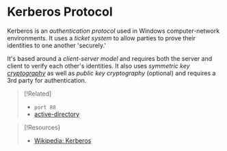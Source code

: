 
# Kerberos Protocol
Kerberos is an *authentication protocol* used in Windows computer-network environments. It uses a *ticket system* to allow parties to prove their identities to one another 'securely.' 

It's based around a *client-server model* and requires both the server and client to verify each other's identities. It also uses *symmetric key [cryptography](computers/concepts/cryptography/cryptography.md)* as well as *public key cryptography* (optional) and requires a 3rd party for authentication.

> [!Related]
> - `port 88`
> - [active-directory](computers/windows/active-directory/active-directory.md)
> 

> [!Resources]
> - [Wikipedia: Kerberos](https://en.wikipedia.org/wiki/Kerberos_protocol)
